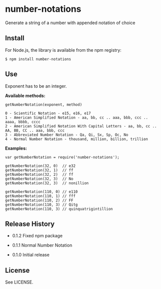 # number-notations #

Generate a string of a number with appended notation of choice

## Install

For Node.js, the library is available from the npm registry:

    $ npm install number-notations

## Use

Exponent has to be an integer.

**Available methods:**

    getNumberNotation(exponent, method)

    0 - Scientific Notation - e15, e16, e17
    1 - American Simplified Notation - aa, bb, cc .. aaa, bbb, ccc .. aaaa, bbbb, cccc
    2 - American Simplified Notation With Capital Letters - aa, bb, cc .. AA, BB, CC .. aaa, bbb, ccc
    3 - Abbreviated Number Notation - Qa, Qi, Sx, Sp, Oc, No
    4 - Normal Number Notation - thousand, million, billion, trillion

**Examples:**

    var getNumberNotation = require('number-notations');

    getNumberNotation(32, 0)  // e32
    getNumberNotation(32, 1)  // ff
    getNumberNotation(32, 2)  // ff
    getNumberNotation(32, 3)  // No
    getNumberNotation(32, 3)  // nonillion

    getNumberNotation(110, 0) // e110
    getNumberNotation(110, 1) // fff
    getNumberNotation(110, 2) // FF
    getNumberNotation(110, 3) // Qitg
    getNumberNotation(110, 3) // quinquatrigintillion

## Release History

* 0.1.2 Fixed npm package

* 0.1.1 Normal Number Notation

* 0.1.0 Initial release

## License

See LICENSE.
